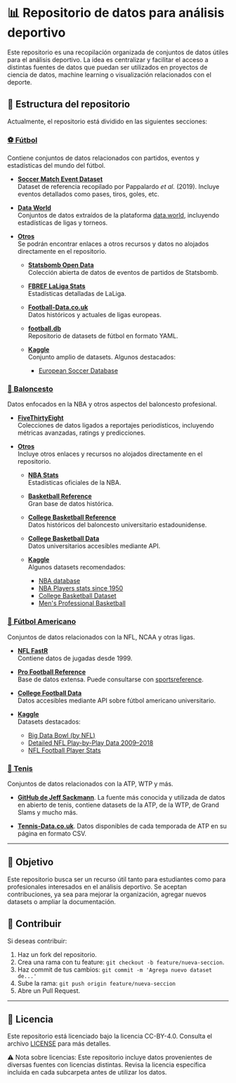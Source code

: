 # 📊 Repositorio de datos para análisis deportivo

Este repositorio es una recopilación organizada de conjuntos de datos útiles para el análisis deportivo. La idea es centralizar y facilitar el acceso a distintas fuentes de datos que puedan ser utilizados en proyectos de ciencia de datos, machine learning o visualización relacionados con el deporte.

## 📁 Estructura del repositorio

Actualmente, el repositorio está dividido en las siguientes secciones:

### [⚽ Fútbol](/Fútbol/)

Contiene conjuntos de datos relacionados con partidos, eventos y estadísticas del mundo del fútbol.

- [**Soccer Match Event Dataset**](/Fútbol/Soccer%20match%20event%20dataset/)  
  Dataset de referencia recopilado por Pappalardo *et al.* (2019). Incluye eventos detallados como pases, tiros, goles, etc.

- [**Data World**](/Fútbol/Data%20World/)  
  Conjuntos de datos extraídos de la plataforma [data.world](https://data.world), incluyendo estadísticas de ligas y torneos.

- [**Otros**](/Fútbol/)  
  Se podrán encontrar enlaces a otros recursos y datos no alojados directamente en el repositorio.

  - [**Statsbomb Open Data**](https://github.com/statsbomb/open-data/tree/master)  
    Colección abierta de datos de eventos de partidos de Statsbomb.

  - [**FBREF LaLiga Stats**](https://fbref.com/en/comps/12/stats/La-Liga-Stats)  
    Estadísticas detalladas de LaLiga. 

  - [**Football-Data.co.uk**](https://www.football-data.co.uk/)  
    Datos históricos y actuales de ligas europeas.

  - [**football.db**](https://github.com/openfootball)  
    Repositorio de datasets de fútbol en formato YAML.

  - [**Kaggle**](https://www.kaggle.com/)  
    Conjunto amplio de datasets. Algunos destacados:
    - [European Soccer Database](https://www.kaggle.com/datasets/hugomathien/soccer/data)


### [🏀 Baloncesto](/Baloncesto/)

Datos enfocados en la NBA y otros aspectos del baloncesto profesional.

- [**FiveThirtyEight**](/Baloncesto/fivethirtyeight/)  
  Colecciones de datos ligados a reportajes periodísticos, incluyendo métricas avanzadas, ratings y predicciones.

- [**Otros**](/Baloncesto/)  
  Incluye otros enlaces y recursos no alojados directamente en el repositorio.
  - [**NBA Stats**](https://www.nba.com/stats/)  
    Estadísticas oficiales de la NBA.

  - [**Basketball Reference**](https://www.basketball-reference.com/)  
    Gran base de datos histórica.

  - [**College Basketball Reference**](https://www.sports-reference.com/cbb/)  
    Datos históricos del baloncesto universitario estadounidense.

  - [**College Basketball Data**](https://collegebasketballdata.com/)  
    Datos universitarios accesibles mediante API.

  - [**Kaggle**](https://www.kaggle.com/)  
    Algunos datasets recomendados:
    - [NBA database](https://www.kaggle.com/datasets/wyattowalsh/basketball)
    - [NBA Players stats since 1950](https://www.kaggle.com/datasets/drgilermo/nba-players-stats)
    - [College Basketball Dataset](https://www.kaggle.com/datasets/andrewsundberg/college-basketball-dataset)
    - [Men's Professional Basketball](https://www.kaggle.com/datasets/open-source-sports/mens-professional-basketball)

### [🏈 Fútbol Americano](/Fútbol%20americano/)

Conjuntos de datos relacionados con la NFL, NCAA y otras ligas.

- [**NFL FastR**](https://github.com/nflverse/nflfastR)  
  Contiene datos de jugadas desde 1999.

- [**Pro Football Reference**](https://www.pro-football-reference.com/)  
  Base de datos extensa. Puede consultarse con [sportsreference](https://pypi.org/project/sportsreference/).

- [**College Football Data**](https://collegefootballdata.com/)  
  Datos accesibles mediante API sobre fútbol americano universitario.

- [**Kaggle**](https://www.kaggle.com/)  
  Datasets destacados:
  - [Big Data Bowl (by NFL)](https://www.kaggle.com/competitions/nfl-big-data-bowl-2023/)
  - [Detailed NFL Play-by-Play Data 2009–2018](https://www.kaggle.com/datasets/maxhorowitz/nflplaybyplay2009to2016)
  - [NFL Football Player Stats](https://www.kaggle.com/datasets/zynicide/nfl-football-player-stats)

### [🎾 Tenis](/Tenis/)

Conjuntos de datos relacionados con la ATP, WTP y más.

- [**GitHub de Jeff Sackmann**](https://github.com/JeffSackmann). La fuente más conocida y utilizada de datos en abierto de tenis, contiene datasets de la ATP, de la WTP, de Grand Slams y mucho más.

 - [**Tennis-Data.co.uk**](http://www.tennis-data.co.uk/alldata.php). Datos disponibles de cada temporada de ATP en su página  en formato CSV. 
---

## 🧭 Objetivo

Este repositorio busca ser un recurso útil tanto para estudiantes como para profesionales interesados en el análisis deportivo. Se aceptan contribuciones, ya sea para mejorar la organización, agregar nuevos datasets o ampliar la documentación.

## 🚀 Contribuir

Si deseas contribuir:

1. Haz un fork del repositorio.
2. Crea una rama con tu feature: `git checkout -b feature/nueva-seccion`.
3. Haz commit de tus cambios: `git commit -m 'Agrega nuevo dataset de...'`
4. Sube la rama: `git push origin feature/nueva-seccion`
5. Abre un Pull Request.

---

## 📜 Licencia

Este repositorio está licenciado bajo la licencia CC-BY-4.0. Consulta el archivo [LICENSE](./LICENSE) para más detalles.

⚠️ Nota sobre licencias: Este repositorio incluye datos provenientes de diversas fuentes con licencias distintas. Revisa la licencia específica incluida en cada subcarpeta antes de utilizar los datos.
